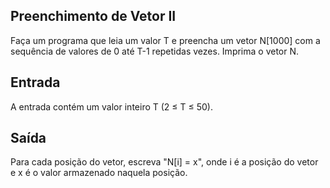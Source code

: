 ## Preenchimento de Vetor II

Faça um programa que leia um valor T e preencha um vetor N[1000] com a sequência de valores de 0 até T-1 repetidas vezes. Imprima o vetor N.

## Entrada

A entrada contém um valor inteiro T (2 ≤ T ≤ 50).

## Saída

Para cada posição do vetor, escreva "N[i] = x", onde i é a posição do vetor e x é o valor armazenado naquela posição.
